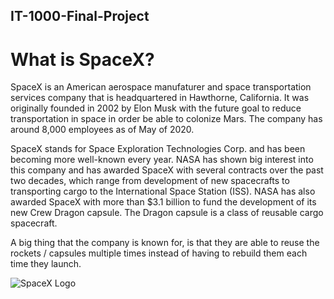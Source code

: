 ## IT-1000-Final-Project

# What is SpaceX?

SpaceX is an American aerospace manufaturer and space transportation services company that is headquartered in Hawthorne, California. It was originally founded in 2002 by Elon Musk with the future goal to reduce transportation in space in order be able to colonize Mars. The company has around 8,000 employees as of May of 2020.

SpaceX stands for Space Exploration Technologies Corp. and has been becoming more well-known every year. NASA has shown big interest into this company and has awarded SpaceX with several contracts over the past two decades, which range from development of new spacecrafts to transporting cargo to the International Space Station (ISS). NASA has also awarded SpaceX with more than $3.1 billion to fund the development of its new Crew Dragon capsule. The Dragon capsule is a class of reusable cargo spacecraft. 

A big thing that the company is known for, is that they are able to reuse the rockets / capsules multiple times instead of having to rebuild them each time they launch. 


![SpaceX Logo](https://user-images.githubusercontent.com/75458324/101556006-761a5880-397f-11eb-8ef1-375eb82338b6.jpg)


